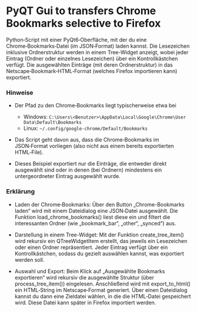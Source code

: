 # PyQT Gui to transfers Chrome Bookmarks selective to Firefox

Python‑Script mit einer PyQt6‑Oberfläche, mit der du eine Chrome‑Bookmarks‑Datei (im JSON‑Format) laden kannst.
Die Lesezeichen inklusive Ordnerstruktur werden in einem Tree-Widget anzeigt, wobei jeder Eintrag (Ordner oder einzelnes Lesezeichen) über ein Kontrollkästchen verfügt.
Die ausgewählten Einträge (mit deren Ordnerstruktur) in das Netscape‑Bookmark‑HTML‑Format (welches Firefox importieren kann) exportiert.

### Hinweise
- Der Pfad zu den Chrome‑Bookmarks liegt typischerweise etwa bei
  - Windows:
        ```C:\Users\<Benutzer>\AppData\Local\Google\Chrome\User Data\Default\Bookmarks```
  - Linux:
        ```~/.config/google-chrome/Default/Bookmarks```
    
- Das Script geht davon aus, dass die Chrome‑Bookmarks im JSON‑Format vorliegen (also nicht aus einem bereits exportierten HTML‑File).
- Dieses Beispiel exportiert nur die Einträge, die entweder direkt ausgewählt sind oder in denen (bei Ordnern) mindestens ein untergeordneter Eintrag ausgewählt wurde.
      
### Erklärung

- Laden der Chrome‑Bookmarks:
    Über den Button „Chrome-Bookmarks laden“ wird mit einem Dateidialog eine JSON‑Datei ausgewählt. Die Funktion load_chrome_bookmarks() liest diese ein und filtert die interessanten Ordner (wie „bookmark_bar“, „other“, „synced“) aus.

- Darstellung in einem Tree-Widget:
    Mit der Funktion create_tree_item() wird rekursiv ein QTreeWidgetItem erstellt, das jeweils ein Lesezeichen oder einen Ordner repräsentiert. Jeder Eintrag verfügt über ein Kontrollkästchen, sodass du gezielt auswählen kannst, was exportiert werden soll.

- Auswahl und Export:
    Beim Klick auf „Ausgewählte Bookmarks exportieren“ wird rekursiv die ausgewählte Struktur (über process_tree_item()) eingelesen. Anschließend wird mit export_to_html() ein HTML‑String im Netscape‑Format generiert. Über einen Dateidialog kannst du dann eine Zieldatei    wählen, in die die HTML‑Datei gespeichert wird. Diese Datei kann später in Firefox importiert werden.
